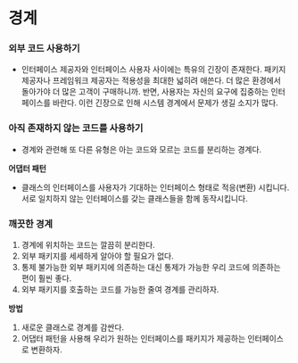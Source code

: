 # 경계

### 외부 코드 사용하기

- 인터페이스 제공자와 인터페이스 사용자 사이에는 특유의 긴장이 존재한다. 패키지 제공자나 프레임워크 제공자는 적용성을 최대한 넓히려 애쓴다.
더 많은 환경에서 돌아가야 더 많은 고객이 구매하니까. 반면, 사용자는 자신의 요구에 집중하는 인터페이스를 바란다.
이런 긴장으로 인해 시스템 경계에서 문제가 생길 소지가 많다.


### 아직 존재하지 않는 코드를 사용하기

- 경계와 관련해 또 다른 유형은 아는 코드와 모르는 코드를 분리하는 경계다.

**어댑터 패턴**

- 클래스의 인터페이스를 사용자가 기대하는 인터페이스 형태로 적응(변환) 시킵니다. 서로 일치하지 않는 인터페이스를 갖는 클래스들을 함께 동작시킵니다.

### 깨끗한 경계

1. 경계에 위치하는 코드는 깔끔히 분리한다.
2. 외부 패키지를 세세하게 알아야 할 필요가 없다.
3. 통제 불가능한 외부 패키지에 의존하는 대신 통제가 가능한 우리 코드에 의존하는 편이 훨씬 좋다.
4. 외부 패키지를 호출하는 코드를 가능한 줄여 경계를 관리하자.

**방법**
1. 새로운 클래스로 경계를 감싼다.
2. 어댑터 패턴을 사용해 우리가 원하는 인터페이스를 패키지가 제공하는 인터페이스로 변환하자.






